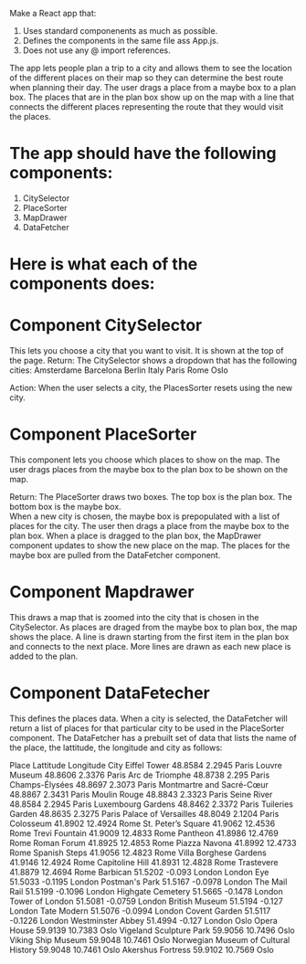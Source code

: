 Make a React app that:

1) Uses standard componenents as much as possible.
2) Defines the components in the same file ass App.js.
3) Does not use any @ import references.

The app lets people plan a trip to a city and allows them to see the location of the different places on their map so they can determine the best route when planning their day.
The user drags a place from a maybe box to a plan box.  The places that are in the plan box show up on the map with a line that connects the different places representing the route that they would visit the places.



# The app should have the following components:
1) CitySelector
2) PlaceSorter
3) MapDrawer
4) DataFetcher

# Here is what each of the components does:

# Component CitySelector
This lets you choose a city that you want to visit.  It is shown at the top of the page.
Return:
The CitySelector shows a dropdown that has the following cities:
Amsterdame
Barcelona
Berlin
Italy
Paris
Rome
Oslo

Action:
When the user selects a city, the PlacesSorter resets using the new city.

# Component PlaceSorter
This component lets you choose which places to show on the map.  The user drags places from the maybe box to the plan box to be shown on the map.

Return:
The PlaceSorter draws two boxes.  The top box is the plan box.  The bottom box is the maybe box.  
When a new city is chosen, the maybe box is prepopulated with a list of places for the city.
The user then drags a place from the maybe box to the plan box.  When a place is dragged to the plan box, the MapDrawer component updates to show the new place on the map.
The places for the maybe box are pulled from the DataFetcher component.


# Component Mapdrawer
This draws a map that is zoomed into the city that is chosen in the CitySelector.
As places are draged from the maybe box to plan box, the map shows the place.  A line is drawn starting from the first item in the plan box and connects to the next place.  More lines are drawn as each new place is added to the plan.

# Component DataFetecher
This defines the places data.  When a city is selected, the DataFetcher will return a list of places for that particular city to be used in the PlaceSorter component.
The DataFetcher has a prebuilt set of data that lists the name of the place, the lattitude, the longitude and city as follows: 

Place   Lattitude  Longitude  City
Eiffel Tower	48.8584	2.2945	Paris
Louvre Museum	48.8606	2.3376	Paris
Arc de Triomphe	48.8738	2.295	Paris
Champs-Élysées	48.8697	2.3073	Paris
Montmartre and Sacré-Cœur	48.8867	2.3431	Paris
Moulin Rouge	48.8843	2.3323	Paris
Seine River	48.8584	2.2945	Paris
Luxembourg Gardens	48.8462	2.3372	Paris
Tuileries Garden	48.8635	2.3275	Paris
Palace of Versailles	48.8049	2.1204	Paris
Colosseum	41.8902	12.4924	Rome
St. Peter’s Square	41.9062	12.4536	Rome
Trevi Fountain	41.9009	12.4833	Rome
Pantheon	41.8986	12.4769	Rome
Roman Forum	41.8925	12.4853	Rome
Piazza Navona	41.8992	12.4733	Rome
Spanish Steps	41.9056	12.4823	Rome
Villa Borghese Gardens	41.9146	12.4924	Rome
Capitoline Hill	41.8931	12.4828	Rome
Trastevere	41.8879	12.4694	Rome
Barbican	51.5202	-0.093	London
London Eye	51.5033	-0.1195	London
Postman's Park	51.5167	-0.0978	London
The Mail Rail	51.5199	-0.1096	London
Highgate Cemetery	51.5665	-0.1478	London
Tower of London	51.5081	-0.0759	London
British Museum	51.5194	-0.127	London
Tate Modern	51.5076	-0.0994	London
Covent Garden	51.5117	-0.1226	London
Westminster Abbey	51.4994	-0.127	London
Oslo Opera House	59.9139	10.7383	Oslo
Vigeland Sculpture Park	59.9056	10.7496	Oslo
Viking Ship Museum	59.9048	10.7461	Oslo
Norwegian Museum of Cultural History	59.9048	10.7461	Oslo
Akershus Fortress	59.9102	10.7569	Oslo










